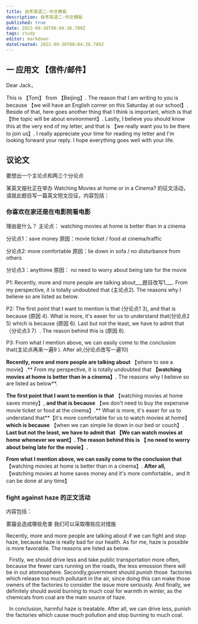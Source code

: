 ```yaml
---
title: 自考英语二-作文模板
description: 自考英语二-作文模板
published: true
date: 2022-09-30T08:04:36.709Z
tags: study
editor: markdown
dateCreated: 2022-09-30T08:04:36.709Z
---
```


## 一 应用文 【信件/邮件】
Dear Jack，

This is 【Tom】 from 【Beijing】. The reason that I am writing to you is because 【we will have an English corner on this Saturday at our school】. Beside of that, here goes another thing that I think is important, which is that 【the topic will be about environment】. Lastly, I believe you should know this at the very end of my letter, and that is 【we really want you to be there to join us】. I really appreciate your time for reading my letter and I'm looking forward your reply. I hope everything goes well with your life.


## 议论文
要想出一个主论点和两三个分论点

某英文报社正在举办 Watching Movies at home or in a Cinema? 的征文活动， 请就此题目写一篇英文短文应征，内容包括：

### 你喜欢在家还是在电影院看电影
理由是什么？
主论点： watching movies at home is better than in a cinema

分论点1：save money 原因：movie ticket / food at cinema/traffic

分论点2: more comfortable 原因：lie down in sofa / no disturbance from others

分论点3：anythime 原因： no need to worry about being late for the movie

P1: Recently, more and more people are talking about___题目改写1___. From my perspective, it is totally undoubted that (主论点2). The reasons why I believe so are listed as below.

P2: The first point that I want to mention is that (分论点1 3), and that is because (原因 4). What is more, it's easer for us to understand that(分论点2 5) which is because (原因 6). Last but not the least, we have to admit that （分论点3 7）. The reason behind this is (原因 8).

P3: From what I mention above, we can easily come to the conclusion that(主论点再来一遍9 ). After all,(分论点改写一遍10)



 **Recently, more and more people are talking about** 【where to see a movie】.** From my perspective, it is totally undoubted that **【watching movies at home is better than in a cinema】.** The reasons why I believe so are listed as below**.

**The first point that I want to mention is that** 【watching movies at home saves money】, **and that is because** 【we don't need to buy the expensive movie ticket or food at the cinema】.** What is more, it's easer for us to understand that**【it's more comfortable for us to watch movies at home】 **which is because** 【when we can simple lie down in our bed or couch】. **Last but not the least, we have to admit that **【We can watch movies at home whenever we want】.** The reason behind this is 【 no need to worry about being late for the movie】.**

**From what I mention above, we can easily come to the conclusion that** 【watching movies at home is better than in a cinema】. **After all,** 【watching movies at home saves money and it's more comfortable，and It can be done at any time】


### fight against haze 的正文活动

内容包括：

雾霾会造成哪些危害
我们可以采取哪些应对措施

Recently, more and more people are talking about if we can fight and stop  haze, because haze is really bad for our health. As for me, haze is possible is more favorable. The reasons are listed as below. 

  Firstly, we should drive less and take public transportation more often, because the fewer cars running on the roads, the less emossion there will be in out atomosphere. Secondly,government should punish those  factories which release too much pollutant in the air, since doing this can make those owners of the factories to consider the issue more seriously. And finally, we definitely should avoid burning to much coal for warmth in winter, as the chemicals from coal are the main source of haze.

  In conclusion, harmful haze is treatable. After all, we can drive less, punish the factories which cause much pollution and stop burning to much coal.


